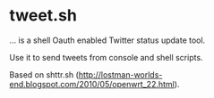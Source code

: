 # tweet.sh

... is a shell Oauth enabled Twitter status update tool.

Use it to send tweets from console and shell scripts.

Based on shttr.sh (http://lostman-worlds-end.blogspot.com/2010/05/openwrt_22.html).